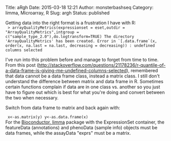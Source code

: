 Title: aRgh
Date: 2015-03-18 12:21
Author: monsterbashseq
Category: limma, Microarray, R
Slug: argh
Status: published

Getting data into the right format is a frustration I have with R:  
``  > arrayQualityMetrics(expressionset = eset,outdir = "ArrayQualityMetrics",intgroup = c("sample_type_2.0"),do.logtransform=TRUE) The directory 'ArrayQualityMetrics' has been created. Error in `[.data.frame`(x, order(x, na.last = na.last, decreasing = decreasing)) : undefined columns selected ``

I've run into this problem before and manage to forget from time to
time. From this post
(http://stackoverflow.com/questions/21178236/r-quantile-of-a-data-frame-is-giving-me-undefined-columns-selected),
remembered that data cannot be a data frame class, instead a matrix
class. I still don't understand the difference between matrix and data
frame in R. Sometimes certain functions complain if data are in one
class vs. another so you just have to figure out which is best for what
you're doing and convert between the two when necessary.

Switch from data frame to matrix and back again with:

` x<-as.matrix(y) y<-as.data.frame(x)`  
For the [Bioconductor,
limma](http://master.bioconductor.org/packages/release/bioc/html/limma.html)
package with the ExpressionSet container, the featureData (annotations)
and phenoData (sample info) objects must be data frames, while the
assayData "exprs" must be a matrix.
